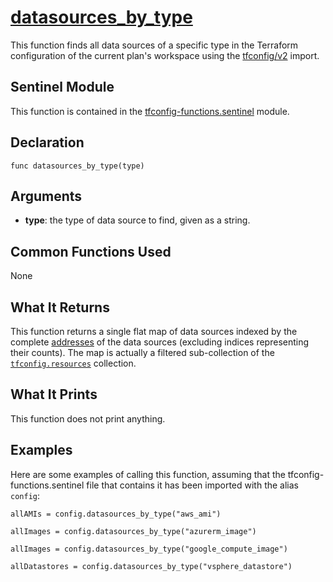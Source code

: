 # [datasources_by_type](../tfconfig-functions.sentinel#L65)
This function finds all data sources of a specific type in the Terraform configuration of the current plan's workspace using the [tfconfig/v2](https://www.terraform.io/docs/cloud/sentinel/import/tfconfig-v2.html) import.

## Sentinel Module
This function is contained in the [tfconfig-functions.sentinel](../../tfconfig-functions.sentinel) module.

## Declaration
`func datasources_by_type(type)`

## Arguments
* **type**: the type of data source to find, given as a string.

## Common Functions Used
None

## What It Returns
This function returns a single flat map of data sources indexed by the complete [addresses](https://www.terraform.io/docs/internals/resource-addressing.html) of the data sources (excluding indices representing their counts). The map is actually a filtered sub-collection of the [`tfconfig.resources`](https://www.terraform.io/docs/cloud/sentinel/import/tfconfig-v2.html#the-resources-collection) collection.

## What It Prints
This function does not print anything.

## Examples
Here are some examples of calling this function, assuming that the tfconfig-functions.sentinel file that contains it has been imported with the alias `config`:
```
allAMIs = config.datasources_by_type("aws_ami")

allImages = config.datasources_by_type("azurerm_image")

allImages = config.datasources_by_type("google_compute_image")

allDatastores = config.datasources_by_type("vsphere_datastore")
```
